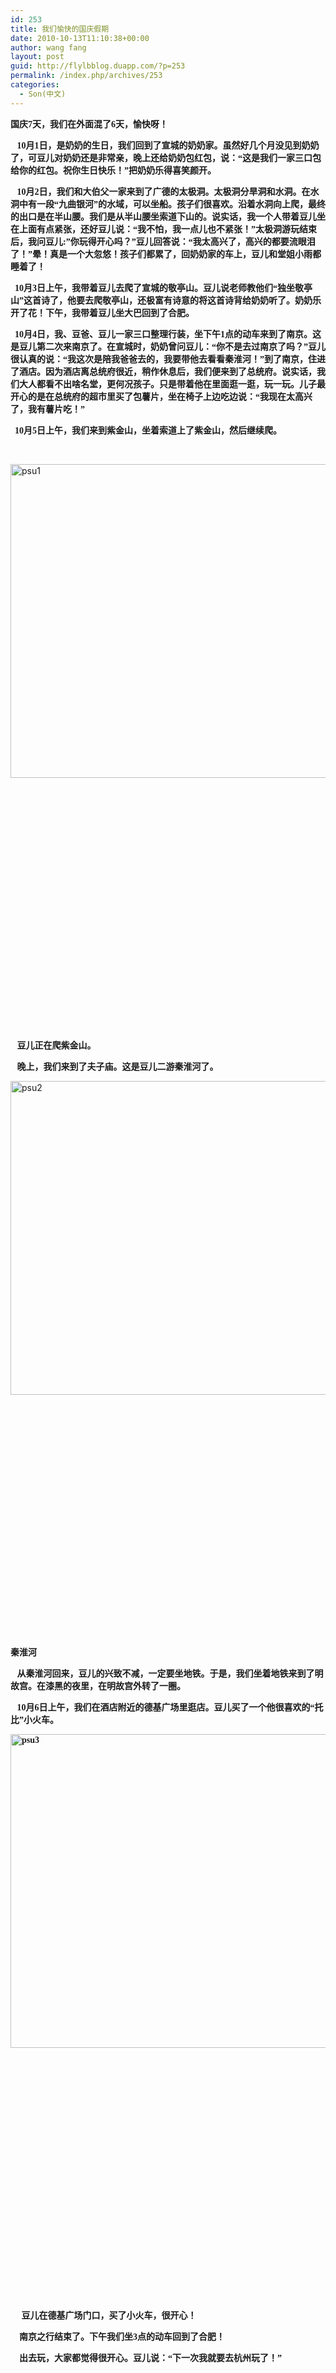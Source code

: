 ```yaml
---
id: 253
title: 我们愉快的国庆假期
date: 2010-10-13T11:10:38+00:00
author: wang fang
layout: post
guid: http://flylbblog.duapp.com/?p=253
permalink: /index.php/archives/253
categories:
  - Son(中文)
---
```

<span style="font-family: 楷体_GB2312;"><strong>国庆7天，我们在外面混了6天，愉快呀！</strong></span>

**<span style="font-family: 楷体_GB2312;">   10月1日，是奶奶的生日，我们回到了宣城的奶奶家。虽然好几个月没见到奶奶了，可豆儿对奶奶还是非常亲，晚上还给奶奶包红包，说：“这是我们一家三口包给你的红包。祝你生日快乐！”把奶奶乐得喜笑颜开。</span>**

**<span style="font-family: 楷体_GB2312;">   10月2日，我们和大伯父一家来到了广德的太极洞。太极洞分旱洞和水洞。在水洞中有一段“九曲银河”的水域，可以坐船。孩子们很喜欢。沿着水洞向上爬，最终的出口是在半山腰。我们是从半山腰坐索道下山的。说实话，我一个人带着豆儿坐在上面有点紧张，还好豆儿说：“我不怕，我一点儿也不紧张！”太极洞游玩结束后，我问豆儿:&#8221;你玩得开心吗？&#8221;豆儿回答说：“我太高兴了，高兴的都要流眼泪了！”晕！真是一个大忽悠！孩子们都累了，回奶奶家的车上，豆儿和堂姐小雨都睡着了！</span>**

**<span style="font-family: 楷体_GB2312;">  10月3日上午，我带着豆儿去爬了宣城的敬亭山。豆儿说老师教他们“独坐敬亭山”这首诗了，他要去爬敬亭山，还极富有诗意的将这首诗背给奶奶听了。奶奶乐开了花！下午，我带着豆儿坐大巴回到了合肥。</span>**

**<span style="font-family: 楷体_GB2312;">  10月4日，我、豆爸、豆儿一家三口整理行装，坐下午1点的动车来到了南京。这是豆儿第二次来南京了。在宣城时，奶奶曾问豆儿：“你不是去过南京了吗？”豆儿很认真的说：“我这次是陪我爸爸去的，我要带他去看看秦淮河！”到了南京，住进了酒店。因为酒店离总统府很近，稍作休息后，我们便来到了总统府。说实话，我们大人都看不出啥名堂，更何况孩子。只是带着他在里面逛一逛，玩一玩。儿子最开心的是在总统府的超市里买了包薯片，坐在椅子上边吃边说：“我现在太高兴了，我有薯片吃！”</span>**

**<span style="font-family: 楷体_GB2312;">  10月5日上午，我们来到紫金山，坐着索道上了紫金山，然后继续爬。</span>**

&nbsp;

[<img class=" size-full wp-image-256 alignleft" src="http://flylbblog.duapp.com/wp-content/uploads/2010/10/psu1.jpeg" alt="psu1" width="670" height="502" />](http://flylbblog.duapp.com/wp-content/uploads/2010/10/psu1.jpeg)

&nbsp;

&nbsp;

&nbsp;

&nbsp;

&nbsp;

&nbsp;

&nbsp;

&nbsp;

&nbsp;

&nbsp;

&nbsp;

&nbsp;

&nbsp;

**<span style="font-family: 楷体_GB2312;">   豆儿正在爬紫金山。</span>**

**<span style="font-family: 楷体_GB2312;">   晚上，我们来到了夫子庙。这是豆儿二游秦淮河了。</span>**

[<img class="alignleft size-full wp-image-257" src="http://flylbblog.duapp.com/wp-content/uploads/2010/10/psu2.jpeg" alt="psu2" width="670" height="502" />](http://flylbblog.duapp.com/wp-content/uploads/2010/10/psu2.jpeg)

**<span style="font-family: 楷体_GB2312;">   </span>**

&nbsp;

&nbsp;

&nbsp;

&nbsp;

&nbsp;

&nbsp;

&nbsp;

&nbsp;

&nbsp;

&nbsp;

&nbsp;

**<span style="font-family: 楷体_GB2312;"><br /> 秦淮河</span>**

**<span style="font-family: 楷体_GB2312;">   从秦淮河回来，豆儿的兴致不减，一定要坐地铁。于是，我们坐着地铁来到了明故宫。在漆黑的夜里，在明故宫外转了一圈。</span>**

**<span style="font-family: 楷体_GB2312;">   10月6日上午，我们在酒店附近的德基广场里逛店。豆儿买了一个他很喜欢的“托比”小火车。</span>**

**<span style="font-family: 楷体_GB2312;"><a href="http://flylbblog.duapp.com/wp-content/uploads/2010/10/psu3.jpeg"><img class="alignleft size-full wp-image-258" src="http://flylbblog.duapp.com/wp-content/uploads/2010/10/psu3.jpeg" alt="psu3" width="670" height="502" /></a></span>**

&nbsp;

&nbsp;

&nbsp;

&nbsp;

&nbsp;

&nbsp;

&nbsp;

&nbsp;

&nbsp;

&nbsp;

&nbsp;

&nbsp;

&nbsp;

**<span style="font-family: 楷体_GB2312;">     豆儿在德基广场门口，买了小火车，很开心！</span>**

**<span style="font-family: 楷体_GB2312;">    南京之行结束了。下午我们坐3点的动车回到了合肥！</span>**

**<span style="font-family: 楷体_GB2312;">    出去玩，大家都觉得很开心。豆儿说：“下一次我就要去杭州玩了！”</span>**